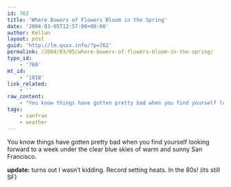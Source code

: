 ```yaml
---
id: 762
title: 'Where Bowers of Flowers Bloom in the Spring'
date: '2004-03-05T12:57:00+00:00'
author: Kellan
layout: post
guid: 'http://lm.quxx.info/?p=762'
permalink: /2004/03/05/where-bowers-of-flowers-bloom-in-the-spring/
typo_id:
    - '760'
mt_id:
    - '1818'
link_related:
    - ''
raw_content:
    - "You know things have gotten pretty bad when you find yourself looking forward to a week under the clear blue skies of warm and sunny San Francisco.\r\n\r\n<b>update:</b> turns out I wasn\\'t kidding.  Record setting heats.  In the 80s! (its still SF)"
tags:
    - sanfran
    - weather
---
```


You know things have gotten pretty bad when you find yourself looking forward to a week under the clear blue skies of warm and sunny San Francisco.

**update:** turns out I wasn’t kidding. Record setting heats. In the 80s! (its still SF)